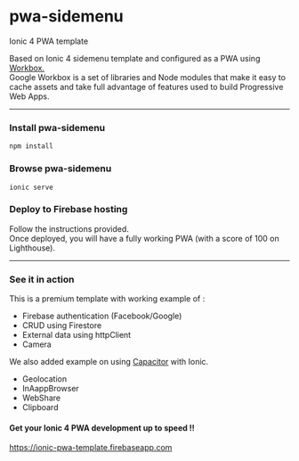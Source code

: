 # pwa-sidemenu
Ionic 4 PWA template

Based on Ionic 4 sidemenu template and configured as a PWA using <a href="https://developers.google.com/web/tools/workbox/">Workbox.</a><br>
Google Workbox is a set of libraries and Node modules that make it easy to cache assets and take full advantage of features used to build Progressive Web Apps.

<hr>

<h3>Install pwa-sidemenu</h3>
<pre><code>npm install</code></pre>

<h3>Browse pwa-sidemenu</h3>
<pre><code>ionic serve</code></pre>

<h3>Deploy to Firebase hosting</h3>
<p>Follow the instructions provided.<br>
  Once deployed, you will have a fully working PWA (with a score of 100 on Lighthouse).</p>
<hr>
<h3>See it in action</h3>
<p>This is a premium template with working example of :</p>
<ul>
  <li>Firebase authentication (Facebook/Google)</li>
  <li>CRUD using Firestore</li>
  <li>External data using httpClient</li>
  <li>Camera </li>
</ul>
We also added example on using <a href="https://capacitor.ionicframework.com/">Capacitor</a> with Ionic.
<ul>
  <li>Geolocation</li>
  <li>InAappBrowser</li>
  <li>WebShare</li>
  <li>Clipboard</li>
</ul>
<h4>Get your Ionic 4 PWA development up to speed !!</h4>
<p><a href="https://ionic-pwa-template.firebaseapp.com">https://ionic-pwa-template.firebaseapp.com</a></p>

